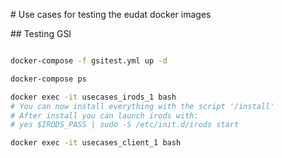 
# Use cases for testing the eudat docker images

## Testing GSI

```bash

docker-compose -f gsitest.yml up -d

docker-compose ps

docker exec -it usecases_irods_1 bash
# You can now install everything with the script '/install'
# After install you can launch irods with:
# yes $IRODS_PASS | sudo -S /etc/init.d/irods start

docker exec -it usecases_client_1 bash

```